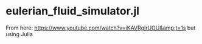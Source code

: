 # eulerian_fluid_simulator.jl
From here: https://www.youtube.com/watch?v=iKAVRgIrUOU&amp;t=1s but using Julia
